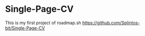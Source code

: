 # Single-Page-CV
This is my first project of roadmap.sh
https://github.com/Splintos-bit/Single-Page-CV
